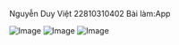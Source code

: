 Nguyễn Duy Việt
22810310402
Bài làm:App



![Image](https://github.com/user-attachments/assets/5a987025-d144-4a8d-85f4-072180d73554)
![Image](https://github.com/user-attachments/assets/7cd0b396-e148-451a-8f7e-943dd6783205)
![Image](https://github.com/user-attachments/assets/23f6df26-c429-4261-8633-0d413b4081da)
